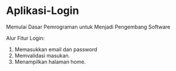 # Aplikasi-Login
Memulai Dasar Pemrograman untuk Menjadi Pengembang Software


Alur Fitur Login:
1. Memasukkan email dan password
2. Memvalidasi masukan.
3. Menampilkan halaman home.
